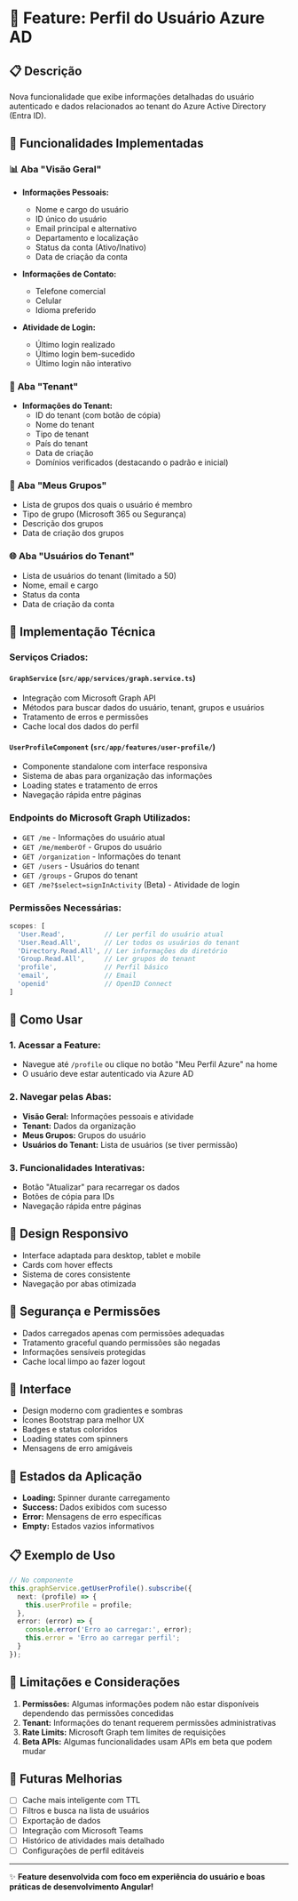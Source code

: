 # 👤 Feature: Perfil do Usuário Azure AD

## 📋 Descrição

Nova funcionalidade que exibe informações detalhadas do usuário autenticado e dados relacionados ao tenant do Azure Active Directory (Entra ID).

## 🎯 Funcionalidades Implementadas

### 📊 **Aba "Visão Geral"**
- **Informações Pessoais:**
  - Nome e cargo do usuário
  - ID único do usuário
  - Email principal e alternativo
  - Departamento e localização
  - Status da conta (Ativo/Inativo)
  - Data de criação da conta

- **Informações de Contato:**
  - Telefone comercial
  - Celular
  - Idioma preferido

- **Atividade de Login:**
  - Último login realizado
  - Último login bem-sucedido
  - Último login não interativo

### 🏢 **Aba "Tenant"**
- **Informações do Tenant:**
  - ID do tenant (com botão de cópia)
  - Nome do tenant
  - Tipo de tenant
  - País do tenant
  - Data de criação
  - Domínios verificados (destacando o padrão e inicial)

### 👥 **Aba "Meus Grupos"**
- Lista de grupos dos quais o usuário é membro
- Tipo de grupo (Microsoft 365 ou Segurança)
- Descrição dos grupos
- Data de criação dos grupos

### 🌐 **Aba "Usuários do Tenant"**
- Lista de usuários do tenant (limitado a 50)
- Nome, email e cargo
- Status da conta
- Data de criação da conta

## 🔧 Implementação Técnica

### **Serviços Criados:**

#### `GraphService` (`src/app/services/graph.service.ts`)
- Integração com Microsoft Graph API
- Métodos para buscar dados do usuário, tenant, grupos e usuários
- Tratamento de erros e permissões
- Cache local dos dados do perfil

#### `UserProfileComponent` (`src/app/features/user-profile/`)
- Componente standalone com interface responsiva
- Sistema de abas para organização das informações
- Loading states e tratamento de erros
- Navegação rápida entre páginas

### **Endpoints do Microsoft Graph Utilizados:**
- `GET /me` - Informações do usuário atual
- `GET /me/memberOf` - Grupos do usuário
- `GET /organization` - Informações do tenant
- `GET /users` - Usuários do tenant
- `GET /groups` - Grupos do tenant
- `GET /me?$select=signInActivity` (Beta) - Atividade de login

### **Permissões Necessárias:**
```typescript
scopes: [
  'User.Read',          // Ler perfil do usuário atual
  'User.Read.All',      // Ler todos os usuários do tenant
  'Directory.Read.All', // Ler informações do diretório
  'Group.Read.All',     // Ler grupos do tenant
  'profile',            // Perfil básico
  'email',              // Email
  'openid'              // OpenID Connect
]
```

## 🚀 Como Usar

### **1. Acessar a Feature:**
- Navegue até `/profile` ou clique no botão "Meu Perfil Azure" na home
- O usuário deve estar autenticado via Azure AD

### **2. Navegar pelas Abas:**
- **Visão Geral:** Informações pessoais e atividade
- **Tenant:** Dados da organização
- **Meus Grupos:** Grupos do usuário
- **Usuários do Tenant:** Lista de usuários (se tiver permissão)

### **3. Funcionalidades Interativas:**
- Botão "Atualizar" para recarregar os dados
- Botões de cópia para IDs
- Navegação rápida entre páginas

## 📱 Design Responsivo

- Interface adaptada para desktop, tablet e mobile
- Cards com hover effects
- Sistema de cores consistente
- Navegação por abas otimizada

## 🔐 Segurança e Permissões

- Dados carregados apenas com permissões adequadas
- Tratamento graceful quando permissões são negadas
- Informações sensíveis protegidas
- Cache local limpo ao fazer logout

## 🎨 Interface

- Design moderno com gradientes e sombras
- Ícones Bootstrap para melhor UX
- Badges e status coloridos
- Loading states com spinners
- Mensagens de erro amigáveis

## 🔄 Estados da Aplicação

- **Loading:** Spinner durante carregamento
- **Success:** Dados exibidos com sucesso
- **Error:** Mensagens de erro específicas
- **Empty:** Estados vazios informativos

## 📋 Exemplo de Uso

```typescript
// No componente
this.graphService.getUserProfile().subscribe({
  next: (profile) => {
    this.userProfile = profile;
  },
  error: (error) => {
    console.error('Erro ao carregar:', error);
    this.error = 'Erro ao carregar perfil';
  }
});
```

## 🚧 Limitações e Considerações

1. **Permissões:** Algumas informações podem não estar disponíveis dependendo das permissões concedidas
2. **Tenant:** Informações do tenant requerem permissões administrativas
3. **Rate Limits:** Microsoft Graph tem limites de requisições
4. **Beta APIs:** Algumas funcionalidades usam APIs em beta que podem mudar

## 🔮 Futuras Melhorias

- [ ] Cache mais inteligente com TTL
- [ ] Filtros e busca na lista de usuários
- [ ] Exportação de dados
- [ ] Integração com Microsoft Teams
- [ ] Histórico de atividades mais detalhado
- [ ] Configurações de perfil editáveis

---

✨ **Feature desenvolvida com foco em experiência do usuário e boas práticas de desenvolvimento Angular!**
